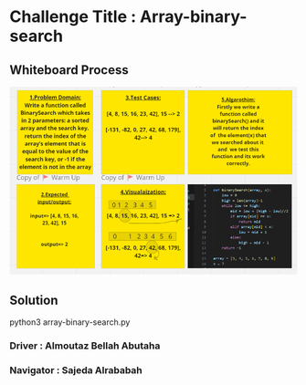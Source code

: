 # Challenge Title : Array-binary-search


## Whiteboard Process
![array-binary-search](./code%20Challenge3.1.png)


## Solution
python3 array-binary-search.py

### Driver : Almoutaz Bellah Abutaha
### Navigator : Sajeda Alrababah
